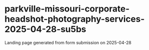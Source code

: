 # parkville-missouri-corporate-headshot-photography-services-2025-04-28-su5bs
Landing page generated from form submission on 2025-04-28
